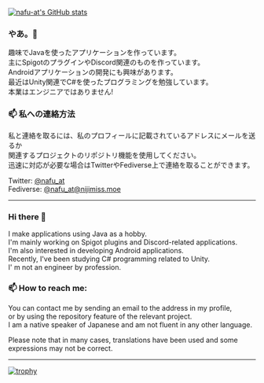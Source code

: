 [![nafu-at's GitHub stats](https://github-readme-stats.vercel.app/api?username=nafu-at)](https://github.com/anuraghazra/github-readme-stats)

### やあ。👋
趣味でJavaを使ったアプリケーションを作っています。  
主にSpigotのプラグインやDiscord関連のものを作っています。  
Androidアプリケーションの開発にも興味があります。  
最近はUnity関連でC#を使ったプログラミングを勉強しています。  
本業はエンジニアではありません!

### 📫 私への連絡方法
私と連絡を取るには、私のプロフィールに記載されているアドレスにメールを送るか  
関連するプロジェクトのリポジトリ機能を使用してください。  
迅速に対応が必要な場合はTwitterやFediverse上で連絡を取ることができます。

Twitter: [@nafu_at](https://twitter.com/nafu_at)  
Fediverse: [@nafu_at@nijimiss.moe](https://nijimiss.moe/@nafu_at)

---

### Hi there 👋

I make applications using Java as a hobby.  
I'm mainly working on Spigot plugins and Discord-related applications.  
I'm also interested in developing Android applications.  
Recently, I've been studying C# programming related to Unity.  
I' m not an engineer by profession.

### 📫 How to reach me:
You can contact me by sending an email to the address in my profile,  
or by using the repository feature of the relevant project.  
I am a native speaker of Japanese and am not fluent in any other language.

Please note that in many cases, translations have been used and some expressions may not be correct.

---

[![trophy](https://github-profile-trophy.vercel.app/?username=nafu-at&rank=-C,-B)](https://github.com/ryo-ma/github-profile-trophy)


<!--
**nafu-at/nafu-at** is a ✨ _special_ ✨ repository because its `README.md` (this file) appears on your GitHub profile.

Here are some ideas to get you started:

- 🔭 I’m currently working on ...
- 🌱 I’m currently learning ...
- 👯 I’m looking to collaborate on ...
- 🤔 I’m looking for help with ...
- 💬 Ask me about ...
- 📫 How to reach me: ...
- 😄 Pronouns: ...
- ⚡ Fun fact: ...
-->
